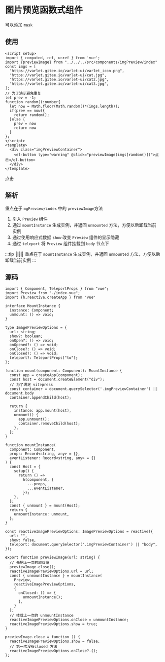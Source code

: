 # 图片预览函数式组件


可以添加 `mask`

## 使用
```vue
<script setup>
import { computed, ref, unref } from 'vue';
import {previewImage} from "../../../src/components/imgPreview/index"
const imgs = [
  "https://varlet.gitee.io/varlet-ui/varlet_icon.png",
  "https://varlet.gitee.io/varlet-ui/cat.jpg",
  "https://varlet.gitee.io/varlet-ui/cat2.jpg",
  "https://varlet.gitee.io/varlet-ui/cat3.jpg",
];
// 为了演示避免重复
let prev = -1;
function random():number{
  let now = Math.floor(Math.random()*(imgs.length));
  if(prev == now){
    return random();
  }else {
    prev = now
    return now
  }
};
</script>
<template>
  <div class="imgPreviewContainer">
    <el-button type="warning" @click="previewImage(imgs[random()])">点击</el-button>
  </div>
</template>
```

<script setup>
import { computed, ref, unref } from 'vue';
import {previewImage} from "../../../src/components/imgPreview/index"
const imgs = [
  "https://varlet.gitee.io/varlet-ui/varlet_icon.png",
  "https://varlet.gitee.io/varlet-ui/cat.jpg",
  "https://varlet.gitee.io/varlet-ui/cat2.jpg",
  "https://varlet.gitee.io/varlet-ui/cat3.jpg",
];
let prev = -1;
function random(){
  let now = Math.floor(Math.random()*imgs.length);
  if(prev == now){
    random();
  }
  prev = now
  return now
}
</script>
<div class="imgPreviewContainer">
    <el-button class="mb-2" type="warning" @click="previewImage(imgs[random()])">点击</el-button>
</div>

## 解析
重点在于 `mgPreview/index` 中的 `previewImage`方法  
1. 引入 `Preview` 组件
2. 通过 `mountInstance` 生成实例，并返回 `unmounted` 方法，方便以后卸载当前实例
3. 通过使用响应式数据 `show` 改变 `Preview` 组件的显示隐藏
4. 通过 `teleport` 将 `Preview` 组件挂载到 `body` 节点下
   
:::tip 🚀🚀🚀
  重点在于 `mountInstance` 生成实例，并返回 `unmounted` 方法，方便以后卸载当前实例
:::  

## 源码
```ts:line-numbers
import { Component, TeleportProps } from "vue";
import Preview from "./index.vue";
import {h,reactive,createApp } from "vue"

interface MountInstance {
  instance: Component;
  unmount: () => void;
}

type ImagePreviewOptions = {
  url: string;
  show?: boolean;
  onOpen?: () => void;
  onOpened?: () => void;
  onClose?: () => void;
  onClosed?: () => void;
  teleport?: TeleportProps["to"];
};

function mount(component: Component): MountInstance {
  const app = createApp(component);
  const host = document.createElement("div");
  // 为了满足 vitepress
  const container = document.querySelector('.imgPreviewContainer') || document.body
  container.appendChild(host);

  return {
    instance: app.mount(host),
    unmount() {
      app.unmount();
      container.removeChild(host);
    },
  };
}

function mountInstance(
  component: Component,
  props: Record<string, any> = {},
  eventListener: Record<string, any> = {}
) {
  const Host = {
    setup() {
      return () =>
        h(component, {
          ...props,
          ...eventListener,
        });
    },
  };
  const { unmount } = mount(Host);
  return {
    unmountInstance: unmount,
  };
}

const reactiveImagePreviewOptions: ImagePreviewOptions = reactive({
  url: "",
  show: false,
  teleport: document.querySelector('.imgPreviewContainer') || "body",
});

export function previewImage(url: string) {
  // 先把上一次的卸载掉
  previewImage.close();
  reactiveImagePreviewOptions.url = url;
  const { unmountInstance } = mountInstance(
    Preview,
    reactiveImagePreviewOptions,
    {
      onClosed: () => {
        unmountInstance();
      },
    }
  );
  // 挂载上一次的 unmountInstance
  reactiveImagePreviewOptions.onClose = unmountInstance;
  reactiveImagePreviewOptions.show = true;
}

previewImage.close = function () {
  reactiveImagePreviewOptions.show = false;
  // 第一次没有closed 方法
  reactiveImagePreviewOptions.onClose?.();
};
```
